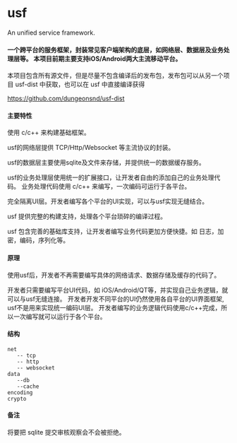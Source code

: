 # usf
An unified service framework.

#### 一个跨平台的服务框架，封装常见客户端架构的底层，如网络层、数据层及业务处理层等。 本项目前期主要支持iOS/Android两大主流移动平台。

本项目包含所有源文件，但是尽量不包含编译后的发布包，发布包可以从另一个项目 usf-dist 中获取，也可以在 usf 中直接编译获得

https://github.com/dungeonsnd/usf-dist


#### 主要特性 
 使用 c/c++ 来构建基础框架。

usf的网络层提供 TCP/Http/Websocket 等主流协议的封装。

usf的数据层主要使用sqlite及文件来存储，并提供统一的数据缓存服务。

usf的业务处理层使用统一的扩展接口，让开发者自由的添加自己的业务处理代码。 业务处理代码使用 c/c++ 来编写，一次编码可运行于各平台。

完全隔离UI层。开发者编写各个平台的UI实现，可以与usf实现无缝结合。

usf 提供完整的构建支持，处理各个平台琐碎的编译过程。

usf 包含完善的基础库支持，让开发者编写业务代码更加方便快捷。如 日志，加密，编码，序列化等。

#### 原理
使用usf后，开发者不再需要编写具体的网络请求、数据存储及缓存的代码了。 

开发者只需要编写平台UI代码，如 iOS/Android/QT等，并实现自己业务逻辑，就可以与usf无缝连接。 开发者开发不同平台的UI仍然使用各自平台的UI界面框架, usf不是用来实现统一编码UI层。 开发者编写的业务逻辑代码使用c/c++完成，所以一次编写就可以运行于各个平台。 

#### 结构

    net
       -- tcp
       -- http
       -- websocket
	data
       --db
       --cache
	encoding
	crypto

#### 备注
将要把 sqlite 提交审核观察会不会被拒绝。

 